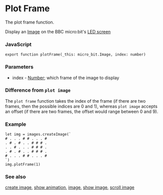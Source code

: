 # Plot Frame

The plot frame function.

Display an [Image](/reference/images/image) on the BBC micro:bit's [LED screen](/device/screen)

### JavaScript

```
export function plotFrame(_this: micro_bit.Image, index: number)
```

### Parameters

* index - [Number](/reference/types/number); which frame of the image to display

### Difference from `plot image`

The `plot frame` function takes the index of the frame (if there are two frames, then the possible indices are 0 and 1), whereas `plot image` accepts an offset (if there are two frames, the offset would range between 0 and 9).

### Example

```
let img = images.createImage(`
# . . . # # . . . #
. # . # . . # # # .
. . # . . . # # # .
. # . # . . # # # .
# . . . # # . . . #
`)
img.plotFrame(1)
```

### See also

[create image](/reference/images/create-image), [show animation](/reference/basic/show-animation), [image](/reference/images/image), [show image](/reference/images/show-image), [scroll image](/reference/images/scroll-image)


